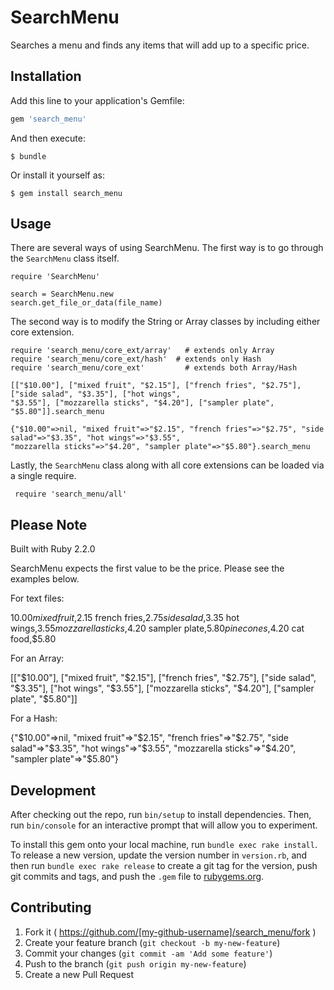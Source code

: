 # SearchMenu

Searches a menu and finds any items that will add up to a specific price.

## Installation

Add this line to your application's Gemfile:

```ruby
gem 'search_menu'
```

And then execute:

    $ bundle

Or install it yourself as:

    $ gem install search_menu

## Usage

There are several ways of using SearchMenu.  The first way is to go through 
the `SearchMenu` class itself.
    
    require 'SearchMenu'
    
    search = SearchMenu.new
    search.get_file_or_data(file_name)

The second way is to modify the String or Array classes by including either
core extension.

    require 'search_menu/core_ext/array'   # extends only Array
    require 'search_menu/core_ext/hash'  # extends only Hash
    require 'search_menu/core_ext'         # extends both Array/Hash
    
    [["$10.00"], ["mixed fruit", "$2.15"], ["french fries", "$2.75"], ["side salad", "$3.35"], ["hot wings",
    "$3.55"], ["mozzarella sticks", "$4.20"], ["sampler plate", "$5.80"]].search_menu
    
    {"$10.00"=>nil, "mixed fruit"=>"$2.15", "french fries"=>"$2.75", "side salad"=>"$3.35", "hot wings"=>"$3.55",
    "mozzarella sticks"=>"$4.20", "sampler plate"=>"$5.80"}.search_menu
    
Lastly, the `SearchMenu` class along with all core extensions can be loaded via
a single require.

     require 'search_menu/all'

## Please Note

Built with Ruby 2.2.0

SearchMenu expects the first value to be the price. Please see the examples below.

For text files:

$10.00
mixed fruit,$2.15
french fries,$2.75
side salad,$3.35
hot wings,$3.55
mozzarella sticks,$4.20
sampler plate,$5.80
pine cones,$4.20
cat food,$5.80

For an Array:

[["$10.00"], ["mixed fruit", "$2.15"], ["french fries", "$2.75"], ["side salad", "$3.35"], ["hot wings",
    "$3.55"], ["mozzarella sticks", "$4.20"], ["sampler plate", "$5.80"]]
    
For a Hash:

{"$10.00"=>nil, "mixed fruit"=>"$2.15", "french fries"=>"$2.75", "side salad"=>"$3.35", "hot wings"=>"$3.55",
    "mozzarella sticks"=>"$4.20", "sampler plate"=>"$5.80"}

## Development

After checking out the repo, run `bin/setup` to install dependencies. Then, run `bin/console` for an interactive prompt that will allow you to experiment.

To install this gem onto your local machine, run `bundle exec rake install`. To release a new version, update the version number in `version.rb`, and then run `bundle exec rake release` to create a git tag for the version, push git commits and tags, and push the `.gem` file to [rubygems.org](https://rubygems.org).

## Contributing

1. Fork it ( https://github.com/[my-github-username]/search_menu/fork )
2. Create your feature branch (`git checkout -b my-new-feature`)
3. Commit your changes (`git commit -am 'Add some feature'`)
4. Push to the branch (`git push origin my-new-feature`)
5. Create a new Pull Request
